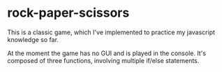 # rock-paper-scissors

This is a classic game, which I've implemented to practice my javascript knowledge so far.

At the moment the game has no GUI and is played in the console. It's composed of three functions, involving multiple if/else statements.

